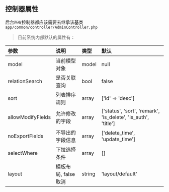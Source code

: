 ## 控制器属性

后台`所有`控制器都应该需要去继承该基类`app/common/controller/AdminController.php`

> 目前系统内部默认的属性有：

| 参数              | 说明                 | 类型   | 默认                                                          |
| :---------------- | :------------------- | :----- | :------------------------------------------------------------ |
| model             | 当前模型对象         | model  | null                                                          |
| relationSearch    | 是否关联查询         | bool   | false                                                         |
| sort              | 列表排序规则         | array  | ['id' => 'desc']                                              |
| allowModifyFields | 允许修改的字段       | array  | ['status', 'sort', 'remark', 'is_delete', 'is_auth', 'title'] |
| noExportFields    | 不导出的字段信息     | array  | ['delete_time', 'update_time']                                |
| selectWhere       | 下拉选择条件         | array  | []                                                            |
| layout            | 模板布局, false 取消 | string | 'layout/default'                                              |
